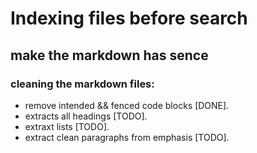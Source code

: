 # Indexing files before search 

## make the markdown has sence  

### cleaning the markdown files:

- remove intended && fenced code blocks [DONE].
- extracts all headings [TODO].
- extraxt lists [TODO].
- extract clean paragraphs from emphasis [TODO].
